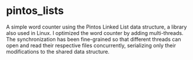 # pintos_lists
A simple word counter using the Pintos Linked List data structure, a library also used in Linux. I optimized the word counter by adding multi-threads. The synchronization has been fine-grained so that different threads can open and read their respective files concurrently, serializing only their modifications to the shared data structure.
